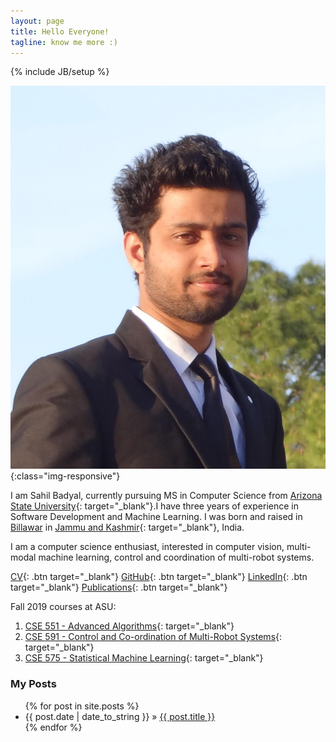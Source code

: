 ```yaml
---
layout: page
title: Hello Everyone!
tagline: know me more :)
---
```

{% include JB/setup %}

<style type="text/css">
  .btn {
    background-color: #BADA55;
    border: none;
    color: white;
    padding: 15px 32px;
    text-align: center;
    text-decoration: none;
    display: inline-block;
    font-size: 16px;
  }

  .img-responsive {
    width: 24%;
    float: left;
    padding-right: 4%;
  }
</style>

![sahilbadyal](assets/images/sahil_badyal.JPG){:class="img-responsive"}


I am Sahil Badyal, currently pursuing MS in Computer Science from [Arizona State University](https://www.asu.edu){: target="_blank"}.I have three years of experience in Software Development and Machine Learning. I was born and raised in [Billawar](https://en.wikipedia.org/wiki/Billawar) in [Jammu and Kashmir](https://en.wikipedia.org/wiki/Jammu_and_Kashmir){: target="_blank"}, India.

I am a computer science enthusiast, interested in computer vision, multi-modal machine learning, control and coordination of multi-robot systems. 

[CV](https://s3-ap-southeast-1.amazonaws.com/sahilbprojects/my-blog/Sahil_Badyal_resume.pdf){: .btn target="_blank"} [GitHub](https://github.com/sahilbadyal){: .btn target="_blank"}  [LinkedIn](https://www.linkedin.com/in/sahilbadyal){: .btn target="_blank"} [Publications](https://scholar.google.co.in/citations?hl=en&user=T65KqaMAAAAJ){: .btn target="_blank"}

Fall 2019 courses at ASU:

1. [CSE 551 - Advanced Algorithms](https://www.public.asu.edu/~ccolbou/src/cse551f19.html){: target="_blank"} 
2. [CSE 591 - Control and Co-ordination of Multi-Robot Systems](https://test-stephanie-gil.pantheonsite.io/wp-content/uploads/2017/12/ASU-Robotics-Seminar-Course-short.pdf){: target="_blank"} 
3. [CSE 575 - Statistical Machine Learning](https://asuonline.asu.edu/docs/cse_575.pdf){: target="_blank"} 

### My Posts ###

<ul class="posts">
  {% for post in site.posts %}
    <li><span>{{ post.date | date_to_string }}</span> &raquo; <a href="{{ BASE_PATH }}{{ post.url }}">{{ post.title }}</a></li>
  {% endfor %}
</ul>

